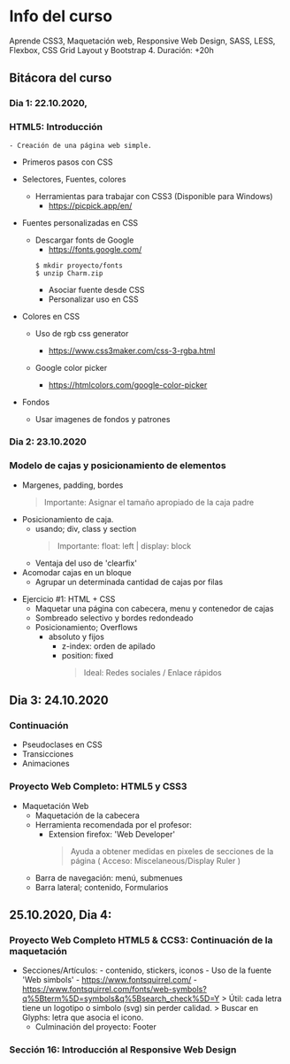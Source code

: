 # Info del curso
Aprende CSS3, Maquetación web, Responsive Web Design, SASS, LESS, Flexbox, CSS Grid Layout y Bootstrap 4. Duración: +20h


## Bitácora del curso

### Dia 1: 22.10.2020,		
### HTML5: Introducción 
	- Creación de una página web simple.
* Primeros pasos con CSS
- Selectores, Fuentes, colores
  - Herramientas para trabajar con CSS3 (Disponible para Windows)
    - https://picpick.app/en/

- Fuentes personalizadas en CSS
  - Descargar fonts de Google
    - https://fonts.google.com/
    ```
    $ mkdir proyecto/fonts
    $ unzip Charm.zip
    ```
    * Asociar fuente desde CSS
    * Personalizar uso en CSS
	
* Colores en CSS
    * Uso de rgb css generator
      - https://www.css3maker.com/css-3-rgba.html

    * Google color picker
      - https://htmlcolors.com/google-color-picker

* Fondos 
  - Usar imagenes de fondos y patrones

### Dia 2: 23.10.2020
### Modelo de cajas y posicionamiento de elementos

- Margenes, padding, bordes
  	> Importante: Asignar el tamaño apropiado de la caja padre
- Posicionamiento de caja.
  	- usando; div, class y section
  	  > Importante: float: left | display: block
  	- Ventaja del uso de 'clearfix'
- Acomodar cajas en un bloque
  	- Agrupar un determinada cantidad de cajas por filas
* Ejercicio #1: HTML + CSS
  - Maquetar una página con cabecera, menu y contenedor de cajas
  - Sombreado selectivo y bordes redondeado
  - Posicionamiento; Overflows
  	- absoluto y fijos
  	  - z-index: orden de apilado
  	  - position: fixed
  	    > Ideal: Redes sociales / Enlace rápidos

## Dia 3: 24.10.2020
### Continuación 
* Pseudoclases en CSS
* Transicciones
* Animaciones

### Proyecto Web Completo: HTML5 y CSS3
- Maquetación Web
    - Maquetación de la cabecera
  	- Herramienta recomendada por el profesor:
  	  - Extension firefox: 'Web Developer' 
  	  	> Ayuda a obtener medidas en pixeles de secciones de la página
  	  	> ( Acceso: Miscelaneous/Display Ruler )
  	- Barra de navegación: menú, submenues
  	- Barra lateral;  contenido, Formularios

## 25.10.2020, Dia 4: 

### Proyecto Web Completo HTML5 & CCS3: Continuación de la maquetación 
- Secciones/Artículos: 
		- contenido, stickers, iconos 
		- Uso de la fuente 'Web simbols'
		  - https://www.fontsquirrel.com/
		    - https://www.fontsquirrel.com/fonts/web-symbols?q%5Bterm%5D=symbols&q%5Bsearch_check%5D=Y
		    > Útil: cada letra tiene un logotipo o simbolo (svg) sin perder calidad.
		    > Buscar en Glyphs: letra que asocia el icono.
	- Culminación del proyecto: Footer





### Sección 16:  Introducción al Responsive Web Design
